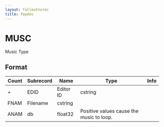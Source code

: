 ```yaml
---
layout: falloutnvrec
title: fopdoc
---
```

MUSC
====

Music Type

## Format

Count | Subrecord | Name | Type | Info
------|-------|------|------|-----
+ | EDID | Editor ID | cstring |
 | FNAM | Filename | cstring |
 | ANAM | db | float32 | Positive values cause the music to loop.
